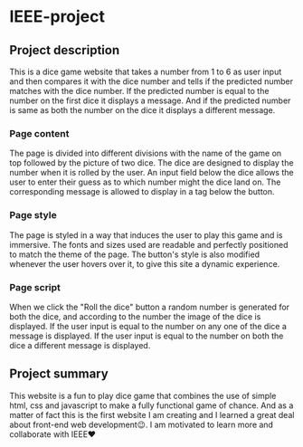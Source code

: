 ﻿# IEEE-project
## Project description
This is a dice game website that takes a number from 1 to 6 as user input and then compares it with the dice number and tells if the predicted number matches with the dice number. If the predicted number is equal to the number on the first dice it displays a message. And if the predicted number is same as both the number on the dice it displays a different message.
### Page content
The page is divided into different divisions with the name of the game on top followed by the picture of two dice. The dice are designed to display the number when it is rolled by the user. An input field below the dice allows the user to enter their guess as to which number might the dice land on. The corresponding message is allowed to display in a tag below the button.
### Page style
The page is styled in a way that induces the user to play this game and is immersive. The fonts and sizes used are readable and perfectly positioned to match the theme of the page. The button's style is also modified whenever the user hovers over it, to give this site a dynamic experience.   
### Page script
When we click the "Roll the dice" button a random number is generated for both the dice, and according to the number the image of the dice is displayed. If the user input is equal to the number on any one of the dice a message is displayed. If the user input is equal to the number on both the dice a different message is displayed.

## Project summary
This website is a fun to play dice game that combines the use of simple html, css and javascript to make a fully functional game of chance. And as a matter of fact this is the first website I am creating and I learned a great deal about front-end web development😉. I am motivated to learn more and collaborate with IEEE❤️
